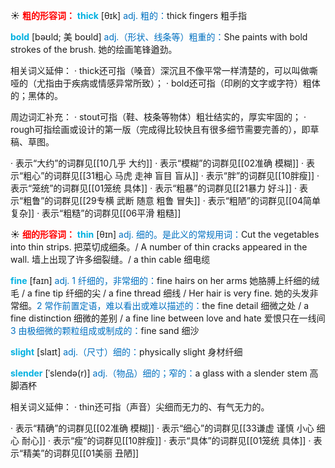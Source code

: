 ☀ <font color="red">**粗的形容词：**</font>
<font color="sky blue">**thick**</font> [θɪk] 
<font color="#0070c0">adj. 粗的：</font>thick fingers 粗手指
           
<font color="sky blue">**bold**</font> [bəʊld; 美 boʊld]
<font color="#0070c0">adj.（形状、线条等）粗重的：</font>She paints with bold strokes of the brush. 她的绘画笔锋遒劲。

相关词义延伸：
· thick还可指（嗓音）深沉且不像平常一样清楚的，可以叫做嘶哑的（尤指由于疾病或情感异常所致）；
· bold还可指（印刷的文字或字符）粗体的；黑体的。

周边词汇补充：
· stout可指（鞋、枝条等物体）粗壮结实的，厚实牢固的；
· rough可指绘画或设计的第一版（完成得比较快且有很多细节需要完善的），即草稿、草图。

· 表示“大约”的词群见[[10几乎 大约]]
· 表示“模糊”的词群见[[02准确 模糊]]
· 表示“粗心”的词群见[[31粗心 马虎 走神 盲目 盲从]]
· 表示“胖”的词群见[[10胖瘦]]
· 表示“笼统”的词群见[[01笼统 具体]]
· 表示“粗暴”的词群见[[21暴力 好斗]]
· 表示“粗鲁”的词群见[[29专横 武断 随意 粗鲁 冒失]]
· 表示“粗陋”的词群见[[04简单 复杂]]
· 表示“粗糙”的词群见[[06平滑 粗糙]]

☀ <font color="red">**细的形容词：**</font>
<font color="sky blue">**thin**</font> [θɪn] 
<font color="#0070c0">adj. 细的。是此义的常规用词：</font>Cut the vegetables into thin strips. 把菜切成细条。/ A number of thin cracks appeared in the wall. 墙上出现了许多细裂缝。/ a thin cable 细电缆

<font color="sky blue">**fine**</font> [faɪn] 
<font color="#0070c0">adj. 1 纤细的，非常细的：</font>fine hairs on her arms 她胳膊上纤细的绒毛 / a fine tip 纤细的尖 / a fine thread 细线 / Her hair is very fine. 她的头发非常细。<font color="#0070c0">2 常作前置定语，难以看出或难以描述的：</font>the fine detail 细微之处 / a fine distinction 细微的差别 / a fine line between love and hate 爱恨只在一线间 <font color="#0070c0">3 由极细微的颗粒组成或制成的：</font>fine sand 细沙

<font color="sky blue">**slight**</font> [slaɪt] 
<font color="#0070c0">adj.（尺寸）细的：</font>physically slight 身材纤细
           
<font color="sky blue">**slender**</font> [ˈslendə(r)]
<font color="#0070c0">adj.（物品）细的；窄的：</font>a glass with a slender stem 高脚酒杯

相关词义延伸：
· thin还可指（声音）尖细而无力的、有气无力的。

· 表示“精确”的词群见[[02准确 模糊]]
· 表示“细心”的词群见[[33谦虚 谨慎 小心 细心 耐心]]
· 表示“瘦”的词群见[[10胖瘦]]
· 表示“具体”的词群见[[01笼统 具体]]
· 表示“精美”的词群见[[01美丽 丑陋]]
